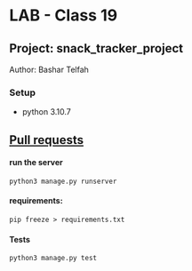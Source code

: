 # LAB - Class 19

## Project: snack_tracker_project

Author: Bashar Telfah

### Setup
-  python 3.10.7

## [Pull requests](https://github.com/Bashra99/django-models/pulls)


#### run the server
```
python3 manage.py runserver
```

#### requirements:
```
pip freeze > requirements.txt
```

#### Tests
```
python3 manage.py test
```